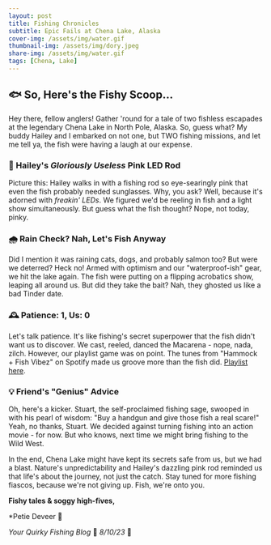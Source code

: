 ```yaml
---
layout: post
title: Fishing Chronicles
subtitle: Epic Fails at Chena Lake, Alaska
cover-img: /assets/img/water.gif
thumbnail-img: /assets/img/dory.jpeg
share-img: /assets/img/water.gif
tags: [Chena, Lake]
---
```


## 🐟 So, Here's the Fishy Scoop...

Hey there, fellow anglers! Gather 'round for a tale of two fishless escapades at the legendary Chena Lake in North Pole, Alaska. So, guess what? My buddy Hailey and I embarked on not one, but TWO fishing missions, and let me tell ya, the fish were having a laugh at our expense.

### 🎣 Hailey's *Gloriously Useless* Pink LED Rod

Picture this: Hailey walks in with a fishing rod so eye-searingly pink that even the fish probably needed sunglasses. Why, you ask? Well, because it's adorned with *freakin' LEDs*. We figured we'd be reeling in fish and a light show simultaneously. But guess what the fish thought? Nope, not today, pinky.

### 🌧️ Rain Check? Nah, Let's Fish Anyway

Did I mention it was raining cats, dogs, and probably salmon too? But were we deterred? Heck no! Armed with optimism and our "waterproof-ish" gear, we hit the lake again. The fish were putting on a flipping acrobatics show, leaping all around us. But did they take the bait? Nah, they ghosted us like a bad Tinder date.

### 🕰️ Patience: 1, Us: 0

Let's talk patience. It's like fishing's secret superpower that the fish didn't want us to discover. We cast, reeled, danced the Macarena - nope, nada, zilch. However, our playlist game was on point. The tunes from "Hammock + Fish Vibez" on Spotify made us groove more than the fish did. [Playlist here]([insert_spotify_playlist_link_here](https://open.spotify.com/playlist/75MUR3skP1Cr8hAzo0PTv2?si=422de6079a594430)).

### 💡 Friend's "Genius" Advice

Oh, here's a kicker. Stuart, the self-proclaimed fishing sage, swooped in with his pearl of wisdom: "Buy a handgun and give those fish a real scare!" Yeah, no thanks, Stuart. We decided against turning fishing into an action movie - for now. But who knows, next time we might bring fishing to the Wild West.

In the end, Chena Lake might have kept its secrets safe from us, but we had a blast. Nature's unpredictability and Hailey's dazzling pink rod reminded us that life's about the journey, not just the catch. Stay tuned for more fishing fiascos, because we're not giving up. Fish, we're onto you.

**Fishy tales & soggy high-fives,**

*Petie Deveer 🎣

*Your Quirky Fishing Blog* 🐠 
*8/10/23* 📅
